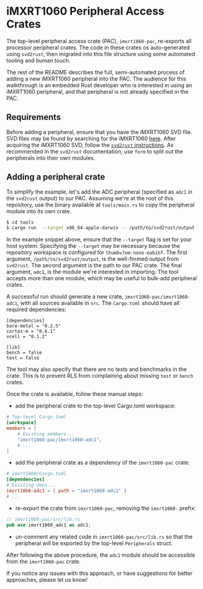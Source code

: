# iMXRT1060 Peripheral Access Crates

The top-level peripheral access crate (PAC), `imxrt1060-pac`, re-exports all processor peripheral crates. The code in these crates os auto-generated using `svd2rust`, then migrated into this file structure using some automated tooling and human touch.

The rest of the README describes the full, semi-automated process of adding a new iMXRT1060 peripheral into the PAC. The audience for this walkthrough is an embedded Rust developer who is interested in using an iMXRT1060 peripheral, and that peripheral is not already specified in the PAC.

## Requirements

Before adding a peripheral, ensure that you have the iMXRT1060 SVD file. SVD files may be found by searching for the iMXRT1060 [here](https://developer.arm.com/tools-and-software/embedded/cmsis). After acquiring the iMXRT1060 SVD, follow the [`svd2rust` instructions](https://docs.rs/svd2rust/0.16.1/svd2rust/). As recommended in the `svd2rust` documentation, use `form` to split out the peripherals into their own modules.

## Adding a peripheral crate

To simplify the example, let's add the ADC peripheral (specified as `adc1` in the `svd2rust` output) to our PAC. Assuming we're at the root of this repository, use the binary available at `tools/main.rs` to copy the peripheral module into its own crate.

```bash
$ cd tools
$ cargo run  --target x86_64-apple-darwin -- /path/to/svd2rust/output ../imxrt1060-pac adc1
```

In the example snippet above, ensure that the `--target` flag is set for your host system. Specifying the `--target` may be necessary because the repository workspace is configured for `thumbv7em-none-eabihf`. The first argument, `/path/to/svd2rust/output`, is the well-formed output from `svd2rust`. The second argument is the path to our PAC crate. The final argument, `adc1`, is the module we're interested in importing. The tool accepts more than one module, which may be useful to bulk-add peripheral crates.

A successful run should generate a new crate, `imxrt1060-pac/imxrt1060-adc1`, with all sources available in `src`. The `Cargo.toml` should have all required dependencies:

```
[dependencies]
bare-metal = "0.2.5"
cortex-m = "0.6.1"
vcell = "0.1.2"

[lib]
bench = false
test = false
```

The tool may also specify that there are no tests and benchmarks in the crate. This is to prevent RLS from complaining about missing `test` or `bench` crates.

Once the crate is available, follow these manual steps:

- add the peripheral crate to the top-level Cargo.toml workspace:

```toml
# Top-level Cargo.toml
[workspace]
members = [
    # Existing members...
    "imxrt1060-pac/imxrt1060-adc1",
    # ...
]
```

- add the peripheral crate as a dependency of the `imxrt1060-pac` crate:

```toml
# imxrt1060/Cargo.toml
[dependencies]
# Existing deps...
imxrt1060-adc1 = { path = "imxrt1060-adc1" }
# ...
```

- re-export the crate from `imxrt1060-pac`, removing the `imxrt1060-` prefix:

```rust
// imxrt1060-pac/src/lib.rs
pub use imxrt1060_adc1 as adc1;
```

- un-comment any related code in `imxrt1060-pac/src/lib.rs` so that the peripheral will be exported by the top-level `Peripherals` struct.

After following the above procedure, the `adc1` module should be accessible from the `imxrt1060-pac` crate.

If you notice any issues with this approach, or have suggestions for better approaches, please let us know!